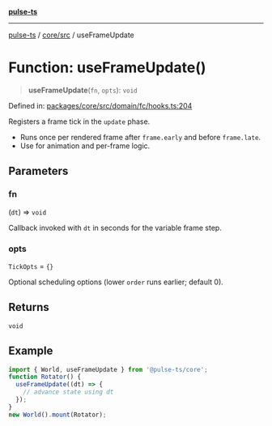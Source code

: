 [**pulse-ts**](../../../README.md)

***

[pulse-ts](../../../README.md) / [core/src](../README.md) / useFrameUpdate

# Function: useFrameUpdate()

> **useFrameUpdate**(`fn`, `opts`): `void`

Defined in: [packages/core/src/domain/fc/hooks.ts:204](https://github.com/jlehett/pulse-ts/blob/b287bc18de1bbb78a8cc43f602a646e458610bc3/packages/core/src/domain/fc/hooks.ts#L204)

Registers a frame tick in the `update` phase.

- Runs once per rendered frame after `frame.early` and before `frame.late`.
- Use for animation and per-frame logic.

## Parameters

### fn

(`dt`) => `void`

Callback invoked with `dt` in seconds for the variable frame step.

### opts

`TickOpts` = `{}`

Optional scheduling options (lower `order` runs earlier; default 0).

## Returns

`void`

## Example

```ts
import { World, useFrameUpdate } from '@pulse-ts/core';
function Rotator() {
  useFrameUpdate((dt) => {
    // advance state using dt
  });
}
new World().mount(Rotator);
```
